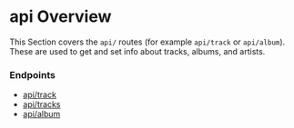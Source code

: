 # api Overview
This Section covers the `api/` routes (for example `api/track` or `api/album`).</br>
These are used to get and set info about tracks, albums, and artists.

### Endpoints
- [api/track](api/track)
- [api/tracks](api/tracks)
- [api/album](api/tracks)